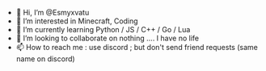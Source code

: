 - 👋 Hi, I’m @Esmyxvatu
- 👀 I’m interested in Minecraft, Coding
- 🌱 I’m currently learning Python / JS / C++ / Go / Lua 
- 💞️ I’m looking to collaborate on nothing .... I have no life
- 📫 How to reach me : use discord ; but don't send friend requests (same name on discord)

<!---
Esmyxvatu/Esmyxvatu is a ✨ special ✨ repository because its `README.md` (this file) appears on your GitHub profile.
You can click the Preview link to take a look at your changes.
--->
